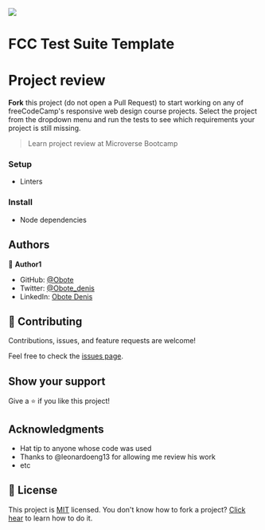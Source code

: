 ![](https://img.shields.io/badge/Microverse-blueviolet)
# FCC Test Suite Template

# Project review
**Fork** this project (do not open a Pull Request) to start working on any of freeCodeCamp's responsive web design course projects. Select the project from the dropdown menu and run the tests to see which requirements your project is still missing.

> Learn project review at Microverse Bootcamp

### Setup
- Linters


### Install
- Node dependencies


## Authors

👤 **Author1**

- GitHub: [@Obote](https://github.com/Obote)
- Twitter: [@Obote_denis](https://twitter.com/Obote_denis)
- LinkedIn: [Obote Denis](https://www.linkedin.com/in/obote-denis-9859a2a3/)
## 🤝 Contributing

Contributions, issues, and feature requests are welcome!

Feel free to check the [issues page](../../issues/).

## Show your support

Give a ⭐️ if you like this project!

## Acknowledgments

- Hat tip to anyone whose code was used
- Thanks to @leonardoeng13 for allowing me review his work
- etc

## 📝 License

This project is [MIT](./MIT.md) licensed.
You don't know how to fork a project? [Click hear](https://help.github.com/articles/fork-a-repo/) to learn how to do it.